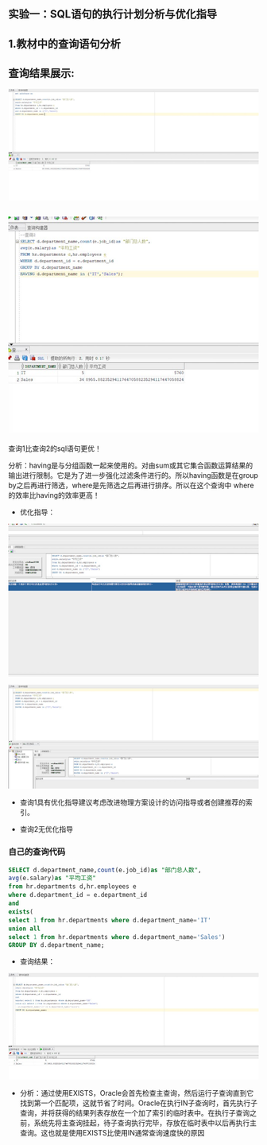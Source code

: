 ## 实验一：SQL语句的执行计划分析与优化指导

## 1.教材中的查询语句分析

查询结果展示:
---
![查询1结果](./img/query1.png)





![查询2结果](./img/query2.png)
---

查询1比查询2的sql语句更优！

分析：having是与分组函数一起来使用的。对由sum或其它集合函数运算结果的输出进行限制。它是为了进一步强化过滤条件进行的。所以having函数是在group by之后再进行筛选，where是先筛选之后再进行排序。所以在这个查询中 where的效率比having的效率更高！

- 优化指导：

![查询1结果](./img/msg1.png)

![查询2结果](./img/msg2.png)


- 查询1具有优化指导建议考虑改进物理方案设计的访问指导或者创建推荐的索引。

- 查询2无优化指导

### 自己的查询代码

```SQL
SELECT d.department_name,count(e.job_id)as "部门总人数",
avg(e.salary)as "平均工资"
from hr.departments d,hr.employees e
where d.department_id = e.department_id
and 
exists( 
select 1 from hr.departments where d.department_name='IT'
union all 
select 1 from hr.departments where d.department_name='Sales')
GROUP BY d.department_name;
```

- 查询结果：

![查询结果](./img/myself.png)


- 分析：通过使用EXISTS，Oracle会首先检查主查询，然后运行子查询直到它找到第一个匹配项，这就节省了时间。Oracle在执行IN子查询时，首先执行子查询，并将获得的结果列表存放在一个加了索引的临时表中。在执行子查询之前，系统先将主查询挂起，待子查询执行完毕，存放在临时表中以后再执行主查询。这也就是使用EXISTS比使用IN通常查询速度快的原因
